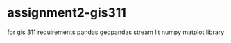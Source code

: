 # assignment2-gis311
for gis 311
requirements
 pandas
 geopandas
 stream lit
 numpy 
 matplot library 
 
